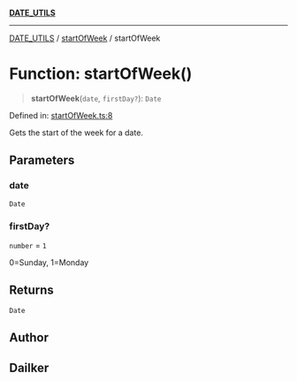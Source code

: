 [**DATE_UTILS**](../../README.md)

***

[DATE_UTILS](../../README.md) / [startOfWeek](../README.md) / startOfWeek

# Function: startOfWeek()

> **startOfWeek**(`date`, `firstDay?`): `Date`

Defined in: [startOfWeek.ts:8](https://github.com/dailker/everyutil/blob/d99125d64df5681bba8d2a0f0d24c32625cbf289/src/date/startOfWeek.ts#L8)

Gets the start of the week for a date.

## Parameters

### date

`Date`

### firstDay?

`number` = `1`

0=Sunday, 1=Monday

## Returns

`Date`

## Author

## Dailker

